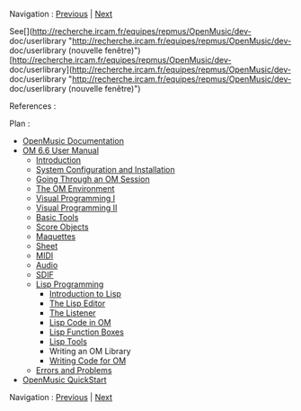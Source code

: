 
Navigation : [Previous](LowLevel "page précédente\(Lisp Tools\)")
| [Next](LispForOM "Next\(Writing Code for OM\)")


See[](http://recherche.ircam.fr/equipes/repmus/OpenMusic/dev-
doc/userlibrary "http://recherche.ircam.fr/equipes/repmus/OpenMusic/dev-
doc/userlibrary \(nouvelle fenêtre\)")
[http://recherche.ircam.fr/equipes/repmus/OpenMusic/dev-
doc/userlibrary](http://recherche.ircam.fr/equipes/repmus/OpenMusic/dev-
doc/userlibrary "http://recherche.ircam.fr/equipes/repmus/OpenMusic/dev-
doc/userlibrary \(nouvelle fenêtre\)")

References :

Plan :

  * [OpenMusic Documentation](OM-Documentation)
  * [OM 6.6 User Manual](OM-User-Manual)
    * [Introduction](00-Sommaire)
    * [System Configuration and Installation](Installation)
    * [Going Through an OM Session](Goingthrough)
    * [The OM Environment](Environment)
    * [Visual Programming I](BasicVisualProgramming)
    * [Visual Programming II](AdvancedVisualProgramming)
    * [Basic Tools](BasicObjects)
    * [Score Objects](ScoreObjects)
    * [Maquettes](Maquettes)
    * [Sheet](Sheet)
    * [MIDI](MIDI)
    * [Audio](Audio)
    * [SDIF](SDIF)
    * [Lisp Programming](Lisp)
      * [Introduction to Lisp](LispIntro)
      * [The Lisp Editor](LispEditor)
      * [The Listener](LispListener)
      * [Lisp Code in OM](LispInOM)
      * [Lisp Function Boxes](LispFunctions)
      * [Lisp Tools](LowLevel)
      * Writing an OM Library
      * [Writing Code for OM](LispForOM)
    * [Errors and Problems](errors)
  * [OpenMusic QuickStart](QuickStart-Chapters)

Navigation : [Previous](LowLevel "page précédente\(Lisp Tools\)")
| [Next](LispForOM "Next\(Writing Code for OM\)")

